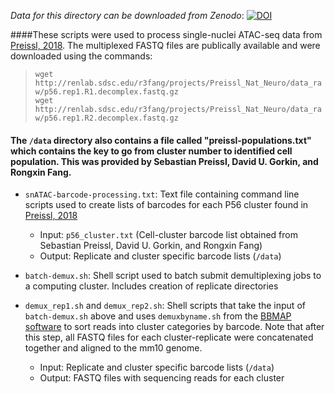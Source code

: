*Data for this directory can be downloaded from Zenodo*:
[![DOI](https://zenodo.org/badge/DOI/10.5281/zenodo.3253181.svg)](https://doi.org/10.5281/zenodo.3253181)

####These scripts were used to process single-nuclei ATAC-seq data from [Preissl, 2018](https://www.nature.com/articles/s41593-018-0079-3). The multiplexed FASTQ files are publically available and were downloaded using the commands:  
> `wget http://renlab.sdsc.edu/r3fang/projects/Preissl_Nat_Neuro/data_raw/p56.rep1.R1.decomplex.fastq.gz`  
> `wget http://renlab.sdsc.edu/r3fang/projects/Preissl_Nat_Neuro/data_raw/p56.rep1.R2.decomplex.fastq.gz`  

#### The `/data` directory also contains a file called "preissl-populations.txt" which contains the key to go from cluster number to identified cell population. This was provided by Sebastian Preissl, David U. Gorkin, and Rongxin Fang.

- `snATAC-barcode-processing.txt`: Text file containing command line scripts used to create lists of barcodes for each P56 cluster found in [Preissl, 2018](https://www.nature.com/articles/s41593-018-0079-3)
	- Input: `p56_cluster.txt` (Cell-cluster barcode list obtained from Sebastian Preissl, David U. Gorkin, and Rongxin Fang)
	- Output: Replicate and cluster specific barcode lists (`/data`)

- `batch-demux.sh`: Shell script used to batch submit demultiplexing jobs to a computing cluster. Includes creation of replicate directories

- `demux_rep1.sh` and `demux_rep2.sh`: Shell scripts that take the input of `batch-demux.sh` above and uses `demuxbyname.sh` from the [BBMAP software](https://sourceforge.net/projects/bbmap/) to sort reads into cluster categories by barcode. Note that after this step, all FASTQ files for each cluster-replicate were concatenated together and aligned to the mm10 genome.
	- Input: Replicate and cluster specific barcode lists (`/data`)
	- Output: FASTQ files with sequencing reads for each cluster